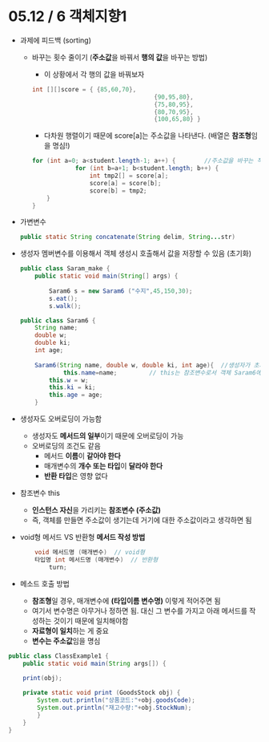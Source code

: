 # 05.12 / 6 객체지향1

- 과제에 피드백 (sorting)
    - 바꾸는 횟수 줄이기 (**주소값**을 바꿔서 **행의 값**을 바꾸는 방법)
        - 이 상황에서 각 행의 값을 바꿔보자
        
        ```java
        int [][]score = { {85,60,70},
        								  {90,95,80},
        								  {75,80,95},
        								  {80,70,95},
        								  {100,65,80} }
        ```
        
        - 다차원 행렬이기 때문에 score[a]는 주소값을 나타낸다.  (배열은 **참조형**임을 명심!)
        
        ```java
        for (int a=0; a<student.length-1; a++) {		//주소값을 바꾸는 작업 시작
        			for (int b=a+1; b<student.length; b++) {			
        				int tmp2[] = score[a];			
        				score[a] = score[b];
        				score[b] = tmp2;
        	}
        }
        ```
        
- 가변변수
    
    ```java
    public static String concatenate(String delim, String...str)
    ```
    
- 생성자 멤버변수를 이용해서 객체 생성시 호출해서 값을 저장할 수 있음 (초기화)
    
    ```java
    public class Saram_make {
    	public static void main(String[] args) {
    		
    		Saram6 s = new Saram6 ("수지",45,150,30);  
    		s.eat();
    		s.walk();
    ```
    
    ```java
    public class Saram6 {
    	String name;
    	double w;
    	double ki;
    	int age;
    	
    	Saram6(String name, double w, double ki, int age){  //생성자가 초기화 작업
    			this.name=name;			// this는 참조변수로서 객체 Saram6에 대한 주소값
    		this.w = w;
    	    this.ki = ki;
    	    this.age = age;
    	}
    ```
    
- 생성자도 오버로딩이 가능함
    - 생성자도 **메서드의 일부**이기 때문에 오버로딩이 가능
    - 오버로딩의 조건도 같음
        - 메서드 **이름**이 **같아야 한다**
        - 매개변수의 **개수 또는 타입**이 **달라야 한다**
        - **반환 타입**은 영향 없다
- 참조변수 this
    - **인스턴스 자신**을 가리키는 **참조변수 (주소값)**
    - 즉, 객체를 만들면 주소값이 생기는데 거기에 대한 주소값이라고 생각하면 됨
- void형 메서드 VS 반환형 **메서드 작성 방법**
    
    ```java
    	void 메서드명 (매개변수)  // void형
    	타입명 int 메서드명 (매개변수)  // 반환형
    		turn;
    ```
    
- 메소드 호출 방법
    - **참조형**일 경우, 매개변수에 **(타입이름  변수명)**  이렇게 적어주면 됨
    - 여기서 변수명은 아무거나 정하면 됨. 대신 그 변수를 가지고 아래 메서드를 작성하는 것이기 때문에 일치해야함
    - **자료형이 일치**하는 게 중요
    - **변수는 주소값**임을 명심

```java
public class ClassExample1 {
	public static void main(String args[]) {
	
	print(obj);

	private static void print (GoodsStock obj) {
		System.out.println("상품코드:"+obj.goodsCode);
		System.out.println("재고수량:"+obj.StockNum);
		}
	}
}
```
